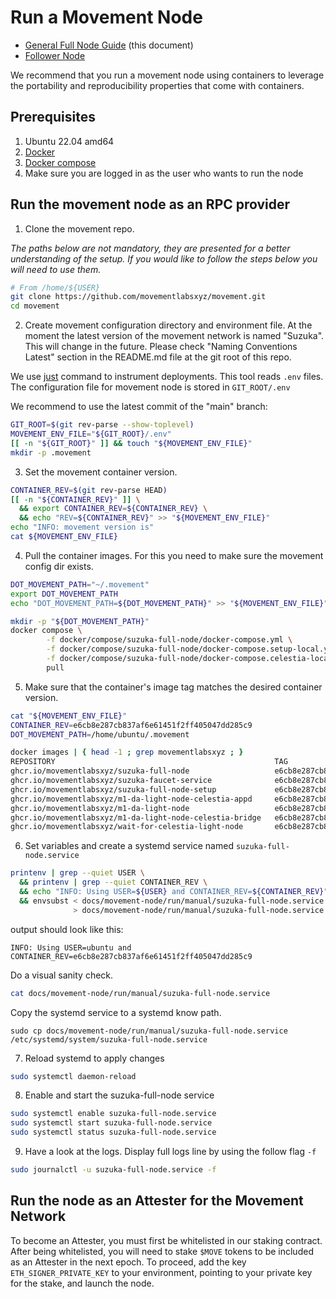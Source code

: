 # Run a Movement Node
- [General Full Node Guide](./README.md) (this document)
- [Follower Node](./follower-node/README.md)

We recommend that you run a movement node using containers to leverage the portability and reproducibility properties that come with containers.


## Prerequisites
1. Ubuntu 22.04 amd64
2. [Docker](https://docs.docker.com/engine/install/ubuntu/)
3. [Docker compose](https://docs.docker.com/compose/install/linux/)
4. Make sure you are logged in as the user who wants to run the node

## Run the movement node as an RPC provider


1. Clone the movement repo.

_The paths below are not mandatory, they are presented for a better understanding 
of the setup. If you would like to follow the steps below you will need to use them._

```bash
# From /home/${USER}
git clone https://github.com/movementlabsxyz/movement.git
cd movement
```

2. Create movement configuration directory and environment file.
At the moment the latest version of the movement network is named "Suzuka".
This will change in the future. Please check "Naming Conventions Latest" section in the
README.md file at the git root of this repo.

We use [just](https://github.com/casey/just?tab=readme-ov-file#installation) command
to instrument deployments. This tool reads `.env` files.
The configuration file for movement node is stored in `GIT_ROOT/.env`

We recommend to use the latest commit of the "main" branch:

```bash
GIT_ROOT=$(git rev-parse --show-toplevel)
MOVEMENT_ENV_FILE="${GIT_ROOT}/.env"
[[ -n "${GIT_ROOT}" ]] && touch "${MOVEMENT_ENV_FILE}"
mkdir -p .movement
```

3. Set the movement container version.
```bash
CONTAINER_REV=$(git rev-parse HEAD)
[[ -n "${CONTAINER_REV}" ]] \
  && export CONTAINER_REV=${CONTAINER_REV} \
  && echo "REV=${CONTAINER_REV}" >> "${MOVEMENT_ENV_FILE}"
echo "INFO: movement version is"
cat ${MOVEMENT_ENV_FILE}
```


4. Pull the container images. For this you need to make sure the movement config dir
exists.
```bash
DOT_MOVEMENT_PATH="~/.movement"
export DOT_MOVEMENT_PATH
echo "DOT_MOVEMENT_PATH=${DOT_MOVEMENT_PATH}" >> "${MOVEMENT_ENV_FILE}"

mkdir -p "${DOT_MOVEMENT_PATH}"
docker compose \
        -f docker/compose/suzuka-full-node/docker-compose.yml \
        -f docker/compose/suzuka-full-node/docker-compose.setup-local.yml \
        -f docker/compose/suzuka-full-node/docker-compose.celestia-local.yml \
        pull
```

5. Make sure that the container's image tag matches the desired container version.
```bash
cat "${MOVEMENT_ENV_FILE}"
CONTAINER_REV=e6cb8e287cb837af6e61451f2ff405047dd285c9
DOT_MOVEMENT_PATH=/home/ubuntu/.movement

docker images | { head -1 ; grep movementlabsxyz ; }
REPOSITORY                                                 TAG                                        IMAGE ID       CREATED         SIZE
ghcr.io/movementlabsxyz/suzuka-full-node                   e6cb8e287cb837af6e61451f2ff405047dd285c9   f75f89ee0bda   3 days ago      131MB
ghcr.io/movementlabsxyz/suzuka-faucet-service              e6cb8e287cb837af6e61451f2ff405047dd285c9   a4dbed3f59b0   3 days ago      98.4MB
ghcr.io/movementlabsxyz/suzuka-full-node-setup             e6cb8e287cb837af6e61451f2ff405047dd285c9   5314611ab11a   3 days ago      244MB
ghcr.io/movementlabsxyz/m1-da-light-node-celestia-appd     e6cb8e287cb837af6e61451f2ff405047dd285c9   f23edec3d6d5   3 days ago      243MB
ghcr.io/movementlabsxyz/m1-da-light-node                   e6cb8e287cb837af6e61451f2ff405047dd285c9   31bee301f83c   3 days ago      90.5MB
ghcr.io/movementlabsxyz/m1-da-light-node-celestia-bridge   e6cb8e287cb837af6e61451f2ff405047dd285c9   eab78a30bd06   3 days ago      259MB
ghcr.io/movementlabsxyz/wait-for-celestia-light-node       e6cb8e287cb837af6e61451f2ff405047dd285c9   51197be0c62d   3 days ago      75.4MB
```

6. Set variables and create a systemd service named `suzuka-full-node.service`

```bash
printenv | grep --quiet USER \
  && printenv | grep --quiet CONTAINER_REV \
  && echo "INFO: Using USER=${USER} and CONTAINER_REV=${CONTAINER_REV}" \
  && envsubst < docs/movement-node/run/manual/suzuka-full-node.service.template \
              > docs/movement-node/run/manual/suzuka-full-node.service
```
output should look like this:
```
INFO: Using USER=ubuntu and CONTAINER_REV=e6cb8e287cb837af6e61451f2ff405047dd285c9
```

Do a visual sanity check.
```bash
cat docs/movement-node/run/manual/suzuka-full-node.service
```

Copy the systemd service to a systemd know path.
```
sudo cp docs/movement-node/run/manual/suzuka-full-node.service /etc/systemd/system/suzuka-full-node.service
```

7. Reload systemd to apply changes
```bash
sudo systemctl daemon-reload
```

8. Enable and start the suzuka-full-node service
```bash
sudo systemctl enable suzuka-full-node.service
sudo systemctl start suzuka-full-node.service
sudo systemctl status suzuka-full-node.service
```

9. Have a look at the logs. Display full logs line by using the follow flag `-f`
```bash
sudo journalctl -u suzuka-full-node.service -f
```

## Run the node as an Attester for the Movement Network

To become an Attester, you must first be whitelisted in our staking contract. After being whitelisted, you will need to stake `$MOVE` tokens to be included as an Attester in the next epoch. To proceed, add the key `ETH_SIGNER_PRIVATE_KEY` to your environment, pointing to your private key for the stake, and launch the node.

